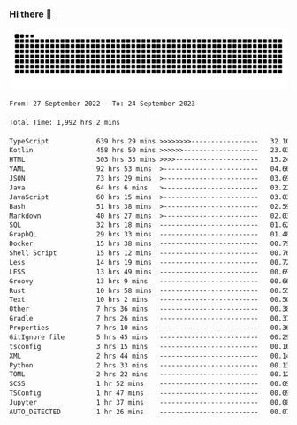 ### Hi there 👋

<picture>
  <source media="(prefers-color-scheme: dark)" srcset="https://raw.githubusercontent.com/heyline/heyline/output/github-contribution-grid-snake-dark.svg">
  <source media="(prefers-color-scheme: light)" srcset="https://raw.githubusercontent.com/heyline/heyline/output/github-contribution-grid-snake.svg">
  <img alt="github contribution grid snake animation" src="https://raw.githubusercontent.com/heyline/heyline/output/github-contribution-grid-snake.svg">
</picture>

<!--START_SECTION:waka-->

```txt
From: 27 September 2022 - To: 24 September 2023

Total Time: 1,992 hrs 2 mins

TypeScript            639 hrs 29 mins >>>>>>>>-----------------   32.10 %
Kotlin                458 hrs 50 mins >>>>>>-------------------   23.03 %
HTML                  303 hrs 33 mins >>>>---------------------   15.24 %
YAML                  92 hrs 53 mins  >------------------------   04.66 %
JSON                  73 hrs 29 mins  >------------------------   03.69 %
Java                  64 hrs 6 mins   >------------------------   03.22 %
JavaScript            60 hrs 15 mins  >------------------------   03.03 %
Bash                  51 hrs 38 mins  >------------------------   02.59 %
Markdown              40 hrs 27 mins  >------------------------   02.03 %
SQL                   32 hrs 18 mins  -------------------------   01.62 %
GraphQL               29 hrs 33 mins  -------------------------   01.48 %
Docker                15 hrs 38 mins  -------------------------   00.79 %
Shell Script          15 hrs 12 mins  -------------------------   00.76 %
Less                  14 hrs 19 mins  -------------------------   00.72 %
LESS                  13 hrs 49 mins  -------------------------   00.69 %
Groovy                13 hrs 9 mins   -------------------------   00.66 %
Rust                  10 hrs 58 mins  -------------------------   00.55 %
Text                  10 hrs 2 mins   -------------------------   00.50 %
Other                 7 hrs 36 mins   -------------------------   00.38 %
Gradle                7 hrs 26 mins   -------------------------   00.37 %
Properties            7 hrs 10 mins   -------------------------   00.36 %
GitIgnore file        5 hrs 45 mins   -------------------------   00.29 %
tsconfig              3 hrs 15 mins   -------------------------   00.16 %
XML                   2 hrs 44 mins   -------------------------   00.14 %
Python                2 hrs 33 mins   -------------------------   00.13 %
TOML                  2 hrs 22 mins   -------------------------   00.12 %
SCSS                  1 hr 52 mins    -------------------------   00.09 %
TSConfig              1 hr 47 mins    -------------------------   00.09 %
Jupyter               1 hr 37 mins    -------------------------   00.08 %
AUTO_DETECTED         1 hr 26 mins    -------------------------   00.07 %
```

<!--END_SECTION:waka-->

